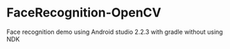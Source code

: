 # FaceRecognition-OpenCV
Face recognition demo using Android studio 2.2.3 with gradle without using NDK
